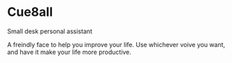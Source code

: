 # Cue8all
Small desk personal assistant

A freindly face to help you improve your life. Use whichever voive you want, and have it make your life more productive.
